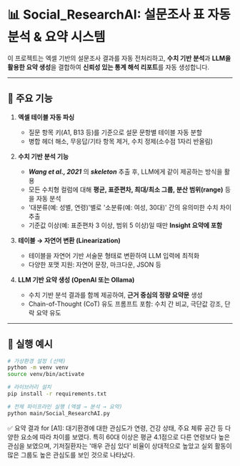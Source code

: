 # 📊 Social_ResearchAI: 설문조사 표 자동 분석 & 요약 시스템

이 프로젝트는 엑셀 기반의 설문조사 결과를 자동 전처리하고, **수치 기반 분석**과 **LLM을 활용한 요약 생성**을 결합하여 **신뢰성 있는 통계 해석 리포트**를 자동 생성합니다.

---

## 📌 주요 기능

1. **엑셀 테이블 자동 파싱**
   - 질문 항목 키(A1, B13 등)를 기준으로 설문 문항별 테이블 자동 분할
   - 병합 헤더 해소, 무응답/기타 항목 제거, 수치 정제(소수점 1자리 반올림)

2. **수치 기반 분석 기능**
   - ***Wang et al., 2021*** 의 ***skeleton*** 추출 후, LLM에게 같이 제공하는 방식을 활용
   - 모든 수치형 컬럼에 대해 **평균, 표준편차, 최대/최소 그룹, 분산 범위(range)** 등을 자동 분석
   - '대분류(예: 성별, 연령)'별로 '소분류(예: 여성, 30대)' 간의 유의미한 수치 차이 추출
   - 기준값 이상(예: 표준편차 3 이상, 범위 5 이상)일 때만 **Insight 요약에 포함**

3. **테이블 → 자연어 변환 (Linearization)**
   - 테이블을 자연어 기반 서술문 형태로 변환하여 LLM 입력에 최적화
   - 다양한 포맷 지원: 자연어 문장, 마크다운, JSON 등

4. **LLM 기반 요약 생성 (OpenAI 또는 Ollama)**
   - 수치 기반 분석 결과를 함께 제공하여, **근거 중심의 정량 요약문** 생성
   - Chain-of-Thought (CoT) 유도 프롬프트 포함: 수치 간 비교, 극단값 강조, 단락 요약 유도

---

## 🚀 실행 예시

```bash
# 가상환경 설정 (선택)
python -m venv venv
source venv/bin/activate

# 라이브러리 설치
pip install -r requirements.txt

# 전체 파이프라인 실행 (엑셀 → 분석 → 요약)
python main/Social_ResearchAI.py
```

✅ 요약 결과 for [A1]:
대기환경에 대한 관심도가 연령, 건강 상태, 주요 체류 공간 등 다양한 요소에 따라 차이를 보였다. 특히 60대 이상은 평균 4.1점으로 다른 연령보다 높은 관심을 보였으며, 기저질환자는 '매우 관심 있다' 비율이 상대적으로 높았고 실외 활동이 많은 그룹도 높은 관심도를 보인 것으로 나타났다.
